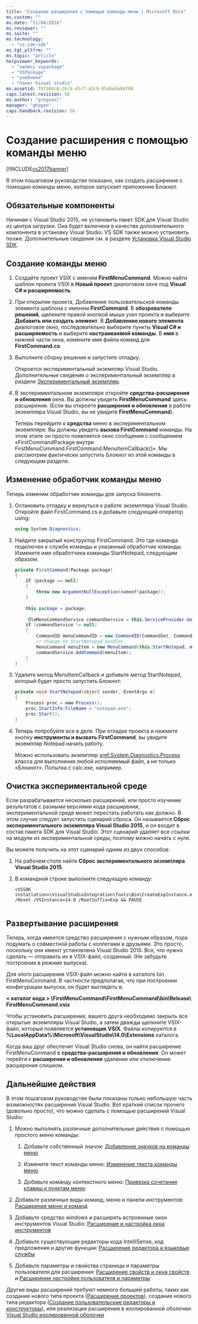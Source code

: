 ```yaml
---
title: "Создание расширения с помощью команды меню | Microsoft Docs"
ms.custom: ""
ms.date: "11/04/2016"
ms.reviewer: ""
ms.suite: ""
ms.technology: 
  - "vs-ide-sdk"
ms.tgt_pltfrm: ""
ms.topic: "article"
helpviewer_keywords: 
  - "запись vspackage"
  - "VSPackage"
  - "учебники"
  - "пакет Visual studio"
ms.assetid: f97104c8-2bcb-45c7-a3c9-85abeda8df98
caps.latest.revision: 56
ms.author: "gregvanl"
manager: "ghogen"
caps.handback.revision: 56
---
```

# Создание расширения с помощью команды меню
[!INCLUDE[vs2017banner](../code-quality/includes/vs2017banner.md)]

В этом пошаговом руководстве показано, как создать расширение с помощью команды меню, которое запускает приложение Блокнот.  
  
## Обязательные компоненты  
 Начиная с Visual Studio 2015, не установить пакет SDK для Visual Studio из центра загрузки. Она будет включена в качестве дополнительного компонента в установку Visual Studio. VS SDK также можно установить позже. Дополнительные сведения см. в разделе [Установка Visual Studio SDK](../extensibility/installing-the-visual-studio-sdk.md).  
  
## Создание команды меню  
  
1.  Создайте проект VSIX с именем **FirstMenuCommand**. Можно найти шаблон проекта VSIX в **Новый проект** диалоговом окне под **Visual C\# и расширяемость**.  
  
2.  При открытии проекта, Добавление пользовательской команды элемента шаблона с именем **FirstCommand**. В **обозревателе решений**, щелкните правой кнопкой мыши узел проекта и выберите **Добавить или создать элемент**. В **Добавление нового элемента** диалоговое окно, последовательно выберите пункты **Visual C\# и расширяемость** и выберите **настраиваемой команды**. В **имя** в нижней части окна, измените имя файла команд для **FirstCommand.cs**.  
  
3.  Выполните сборку решения и запустите отладку.  
  
     Откроется экспериментальный экземпляр Visual Studio. Дополнительные сведения о экспериментальный экземпляр в разделе [Экспериментальный экземпляр](../extensibility/the-experimental-instance.md).  
  
4.  В экспериментальном экземпляре откройте  **средства\-расширения и обновления** окна. Вы должны увидеть **FirstMenuCommand** здесь расширения. \(Если вы откроете **расширения и обновления** в работе экземпляра Visual Studio, вы не увидите **FirstMenuCommand**\).  
  
     Теперь перейдите к **средства** меню в экспериментальном экземпляре. Вы должны увидеть **вызова FirstCommand** команды. На этом этапе он просто появляется окно сообщения с сообщением «FirstCommandPackage внутри FirstMenuCommand.FirstCommand.MenuItemCallback\(\)». Мы рассмотрим фактически запустить Блокнот из этой команды в следующем разделе.  
  
## Изменение обработчик команды меню  
 Теперь изменим обработчик команды для запуска блокнота.  
  
1.  Остановить отладку и вернуться к работе экземпляра Visual Studio. Откройте файл FirstCommand.cs и добавьте следующий оператор using:  
  
    ```c#  
    using System.Diagnostics;  
    ```  
  
2.  Найдите закрытый конструктор FirstCommand. Это где команда подключен к службе команды и указанный обработчик команды. Измените имя обработчика команды StartNotepad, следующим образом.  
  
    ```c#  
    private FirstCommand(Package package)  
    {  
        if (package == null)  
        {  
            throw new ArgumentNullException(nameof(package));  
        }  
  
        this.package = package;  
  
         OleMenuCommandService commandService = this.ServiceProvider.GetService(typeof(IMenuCommandService)) as OleMenuCommandService;  
        if (commandService != null)  
        {  
            CommandID menuCommandID = new CommandID(CommandSet, CommandId);  
            // Change to StartNotepad handler.  
            MenuCommand menuItem = new MenuCommand(this.StartNotepad, menuCommandID);  
            commandService.AddCommand(menuItem);  
        }  
    }  
    ```  
  
3.  Удалите метод MenuItemCallback и добавьте метод StartNotepad, который будет просто запустить Блокнот:  
  
    ```c#  
    private void StartNotepad(object sender, EventArgs e)  
    {  
        Process proc = new Process();  
        proc.StartInfo.FileName = "notepad.exe";  
        proc.Start();  
    }  
    ```  
  
4.  Теперь попробуйте все в деле. При отладке проекта и нажмите кнопку **инструменты и вызвать FirstCommand**, вы увидите экземпляр Notepad начать работу.  
  
     Можно использовать экземпляр <xref:System.Diagnostics.Process> класса для выполнения любой исполняемый файл, а не только «Блокнот». Попытка с calc.exe, например.  
  
## Очистка экспериментальной среде  
 Если разрабатывается несколько расширений, или просто изучение результатов с разными версиями кода расширения, экспериментальной среде может перестать работать как должно. В этом случае следует запустить сценарий сброса. Он называется **Сброс экспериментального экземпляра Visual Studio 2015**, и он входит в состав пакета SDK для Visual Studio. Этот сценарий удаляет все ссылки на модули из экспериментальной среды, поэтому можно начать с нуля.  
  
 Вы можете получить на этот сценарий одним из двух способов:  
  
1.  На рабочем столе найти **Сброс экспериментального экземпляра Visual Studio 2015**.  
  
2.  В командной строке выполните следующую команду:  
  
    ```  
    <VSSDK installation>\VisualStudioIntegration\Tools\Bin\CreateExpInstance.exe /Reset /VSInstance=14.0 /RootSuffix=Exp && PAUSE  
  
    ```  
  
## Развертывание расширения  
 Теперь, когда имеется средство расширения с нужным образом, пора подумать о совместной работы с коллегами и друзьями. Это просто, поскольку они имеют установлена Visual Studio 2015. Все, что нужно сделать — отправить их в VSIX\-файл, созданный. \(Не забудьте построения в режиме выпуска\).  
  
 Для этого расширения VSIX\-файл можно найти в каталоге bin FirstMenuCommand. В частности предполагая, что при построении конфигурации выпуска, он будет выглядеть в:  
  
 **\< каталог кода \> \\FirstMenuCommand\\FirstMenuCommand\\bin\\Release\\ FirstMenuCommand.vsix**  
  
 Чтобы установить расширение, вашего друга необходимо закрыть все открытые экземпляры Visual Studio, а затем дважды щелкните VSIX\-файл, который появляется **установщик VSIX**. Файлы копируются в **%LocalAppData%\\Microsoft\\VisualStudio\\14.0\\Extensions** каталога.  
  
 Когда ваш друг обеспечит Visual Studio снова, он найти расширение FirstMenuCommand в **средства\-расширения и обновления**. Он может перейти к **расширения и обновления** удаление или отключение расширения слишком.  
  
## Дальнейшие действия  
 В этом пошаговом руководстве были показаны только небольшую часть возможностях расширения Visual Studio. Вот краткий список прочего \(довольно просто\), что можно сделать с помощью расширений Visual Studio:  
  
1.  Можно выполнять различные дополнительные действия с помощью простого меню команды:  
  
    1.  Добавьте собственный значок: [Добавление значков на команды меню](../extensibility/adding-icons-to-menu-commands.md)  
  
    2.  Измените текст команды меню: [Изменение текста команды меню](../extensibility/changing-the-text-of-a-menu-command.md)  
  
    3.  Добавьте команду контекстного меню: [Привязка сочетания клавиш к пунктам меню](../extensibility/binding-keyboard-shortcuts-to-menu-items.md)  
  
2.  Добавьте различные виды команд, меню и панели инструментов: [Расширение меню и команд](../extensibility/extending-menus-and-commands.md)  
  
3.  Добавьте средство windows и расширять встроенные окон инструментов Visual Studio: [Расширение и настройка окна инструментов](../extensibility/extending-and-customizing-tool-windows.md)  
  
4.  Добавьте существующие редакторы кода IntelliSense, код предложения и другие функции: [Расширение редактора и языковые службы](../extensibility/extending-the-editor-and-language-services.md)  
  
5.  Добавьте параметры и свойства страницы и параметры пользователя для расширения: [Расширение свойств и окна свойств](../extensibility/extending-properties-and-the-property-window.md) и [Расширение настройки пользователя и параметры](../extensibility/extending-user-settings-and-options.md)  
  
 Другие виды расширений требуют немного большей работы, таких как создание нового типа проекта \([Расширение проектов](../extensibility/extending-projects.md)\), создание нового типа редактора \([Создание пользовательские редакторы и конструкторы](../extensibility/creating-custom-editors-and-designers.md)\), или реализации расширения в изолированной оболочки: [Visual Studio изолированной оболочки](../extensibility/visual-studio-isolated-shell.md)